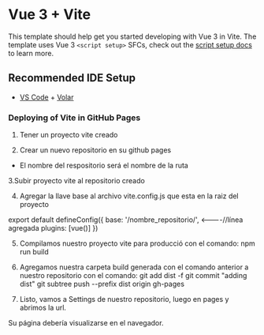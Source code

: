 # Vue 3 + Vite

This template should help get you started developing with Vue 3 in Vite. The template uses Vue 3 `<script setup>` SFCs, check out the [script setup docs](https://v3.vuejs.org/api/sfc-script-setup.html#sfc-script-setup) to learn more.

## Recommended IDE Setup

- [VS Code](https://code.visualstudio.com/) + [Volar](https://marketplace.visualstudio.com/items?itemName=Vue.volar)


### Deploying of Vite in GitHub Pages

1. Tener un proyecto vite creado

2. Crear un nuevo repositorio en su github pages 
* El nombre del respositorio será el nombre de la ruta

3.Subir proyecto vite al repositorio creado

4. Agregar la llave base al archivo vite.config.js que esta en la raiz del proyecto

export default defineConfig({
    base: '/nombre_repositorio/',               <----//línea agregada
    plugins: [vue()]
})

5. Compilamos nuestro proyecto vite para producció con el comando:
 npm run build

6. Agregamos nuestra carpeta build generada con el comando anterior a nuestro repositorio con el comando:
git add dist -f
git commit "adding dist"
git subtree push --prefix dist origin gh-pages

7. Listo, vamos a Settings de nuestro repositorio, luego en pages y abrimos la url.

Su página debería visualizarse en el navegador.

